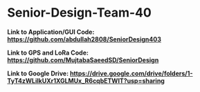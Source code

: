 # Senior-Design-Team-40

**Link to Application/GUI Code: https://github.com/abdullah2808/SeniorDesign403**

**Link to GPS and LoRa Code:    https://github.com/MujtabaSaeedSD/SeniorDesign**

**Link to Google Drive: https://drive.google.com/drive/folders/1-TyT4zWLilkUXr1XGLMUx_R6cqbETWIT?usp=sharing**



 
